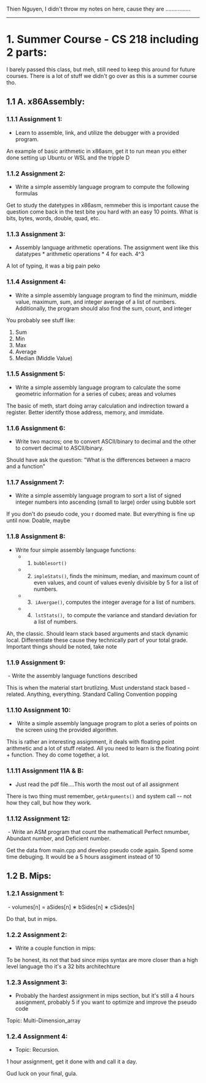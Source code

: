 Thien Nguyen, I didn't throw my notes on here, cause they are ................

---
# 1. Summer Course - CS 218 including 2 parts: 
I barely passed this class, but meh, still need to keep this around for future courses. There is a lot of stuff we didn't go over as this is a summer course tho.

## 1.1 A. x86Assembly:
### 1.1.1 Assignment 1:
- Learn to assemble, link, and utilize the debugger with a provided program.

An example of basic arithmetic in x86asm, get it to run mean you either done setting up Ubuntu or WSL and the tripple D

### 1.1.2 Assignment 2:
- Write a simple assembly language program to compute the following formulas

Get to study the datetypes in x86asm, remmeber this is important cause the question come back in the test bite you hard with an easy 10 points. What is bits, bytes, words, double, quad, etc.

### 1.1.3 Assignment 3:
- Assembly language arithmetic operations. The assignment went like this datatypes \* arithmetic operations \* 4 for each. 4^3

A lot of typing, it was a big pain peko

### 1.1.4 Assignment 4:
- Write a simple assembly language program to find the minimum, middle value, maximum, sum, and integer average of a list of numbers. Additionally, the program should also find the sum, count, and integer

You probably see stuff like:

1. Sum
2. Min
3. Max
4. Average
5. Median (Middle Value)

### 1.1.5 Assignment 5:
- Write a simple assembly language program to calculate the some geometric information for a series of cubes; areas and volumes

The basic of meth, start doing array calculation and indirection toward a register. Better identify those address, memory, and immidate.

### 1.1.6 Assignment 6:
- Write two macros; one to convert ASCII/binary to decimal and the other to convert decimal to ASCII/binary.

Should have ask the question: "What is the differences between a macro and a function"

### 1.1.7 Assignment 7:
- Write a simple assembly language program to sort a list of signed integer numbers into ascending (small to large) order using bubble sort

If you don't do pseudo code, you r doomed mate. But everything is fine up until now. Doable, maybe

### 1.1.8 Assignment 8:
- Write four simple assembly language functions:
	- 1. `bubblesort()`
	- 2. `impleStats()`, finds the minimum, median, and maximum count of even values, and count of values evenly divisible by 5 for a list of numbers.
	- 3.  `iAvergae()`, computes the integer average for a list of numbers.
	- 4.  `lstStats()`,  to compute the variance and standard deviation for a list of numbers.

Ah, the classic. Should learn stack based arguments and stack dynamic local. Differentiate these cause they technically part of your total grade. Important things should be noted, take note

### 1.1.9 Assignment 9:
 - Write the assembly language functions described

This is when the material start brutlizing. Must understand stack based - related. Anything, everything. Standard Calling Convention popping 

### 1.1.10 Assignment 10:
-  Write a simple assembly language program to plot a series of points on the screen using the provided algorithm.

This is rather an interesting assignment, it deals with floating point arithmetic and a lot of stuff related. All you need to learn is the floating point + function. They do come together, a lot.

### 1.1.11 Assignment 11A & B:
- Just read the pdf file....This worth the most out of all assignment

There is two thing must remember, `getArguments()` and system call -- not how they call, but how they work. 

### 1.1.12 Assignment 12:
 - Write an ASM program that count the mathematicall Perfect nmumber, Abundant number, and Deficient number.

Get the data from main.cpp and develop pseudo code again. Spend some time debuging. It would be a 5 hours assgiment instead of 10

## 1.2 B. Mips:
### 1.2.1 Assignment 1:
 - volumes[n] = aSides[n] ∗ bSides[n] ∗ cSides[n]

Do that, but in mips.

### 1.2.2 Assignment 2:
- Write a couple function in mips:

To be honest, its not that bad since mips syntax are more closer than a high level language tho it's a 32 bits architechture

### 1.2.3 Assignment 3:
- Probably the hardest assignment in mips section, but it's still a 4 hours assignment, probably 5 if you want to optimize and improve the pseudo code

Topic: Multi-Dimension_array

### 1.2.4 Assignment 4:
- Topic: Recursion.

1 hour assignment, get it done with and call it a day. 

Gud luck on your final, gula.